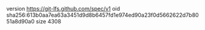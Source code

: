 version https://git-lfs.github.com/spec/v1
oid sha256:613b0aa7ea63a3451d9d8b6457fd1e974ed90a23f0d5662622d7b8051a8d90a0
size 4308
